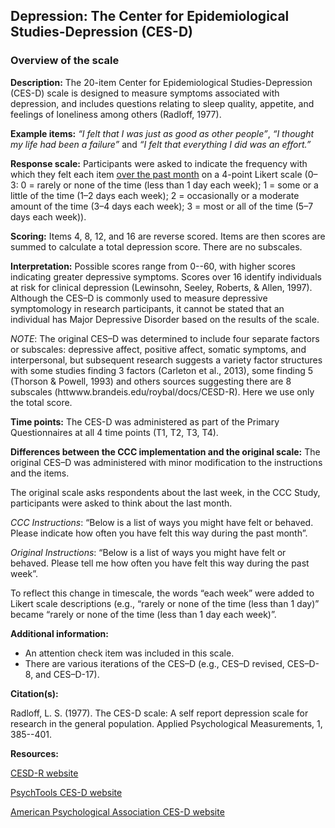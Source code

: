 ## Depression: The Center for Epidemiological Studies-Depression (CES-D)  

### Overview of the scale   

**Description:** The 20-item Center for Epidemiological Studies-Depression 
(CES-D) scale is designed to measure symptoms associated with depression, and 
includes questions relating to sleep quality, appetite, and feelings of 
loneliness among others (Radloff, 1977). 

**Example items:** *“I felt that I was just as good as other people”*,
*“I thought my life had been a failure”* and 
*“I felt that everything I did was an effort.”*   

**Response scale:** Participants were asked to indicate the frequency with 
which they felt each item <u>over the past month</u> on a 4-point Likert scale (0–3: 
0 = rarely or none of the time (less than 1 day each week); 1 = some or a little 
of the time (1–2 days each week); 2 = occasionally or a moderate amount of the 
time (3–4 days each week); 3 = most or all of the time (5–7 days each week)).  


**Scoring:** Items 4, 8, 12, and 16 are reverse scored. Items are then scores 
are summed to calculate a total depression score. There are no subscales.  

**Interpretation:** Possible scores range from 0--60, with higher scores 
indicating greater depressive symptoms. Scores over 16 identify individuals at 
risk for clinical depression (Lewinsohn, Seeley, Roberts, & Allen, 1997). 
Although the CES–D is commonly used to measure depressive symptomology in 
research participants, it cannot be stated that an individual has Major 
Depressive Disorder based on the results of the scale.  

*NOTE*: The original CES–D was determined to include four separate factors or 
subscales: depressive affect, positive affect, somatic symptoms, and 
interpersonal, but subsequent research suggests a variety factor structures 
with some studies finding 3 factors (Carleton et al., 2013), some finding 5 
(Thorson & Powell, 1993) and others sources suggesting there are 8 subscales 
(httwww.brandeis.edu/roybal/docs/CESD-R). Here we use only the total score.  


**Time points:** The CES-D was administered as part of the Primary
Questionnaires at all 4 time points (T1, T2, T3, T4).  

**Differences between the CCC implementation and the original scale:**
The original CES–D was administered with minor modification to the instructions 
and the items.  

The original scale asks respondents about the last week, in the CCC Study, 
participants were asked to think about the last month.  

*CCC Instructions*: “Below is a list of ways you might have felt or behaved. 
Please indicate how often you have felt this way during the past month”.  

*Original Instructions*: “Below is a list of ways you might have felt or behaved. 
Please tell me how often you have felt this way during the past week”.  

To reflect this change in timescale, the words “each week” were added to Likert 
scale descriptions (e.g., “rarely or none of the time (less than 1 day)” became 
“rarely or none of the time (less than 1 day each week)”.  


**Additional information:**  

- An attention check item was included in this scale.   
- There are various iterations of the CES–D (e.g., CES–D revised, CES–D-8, and 
CES–D-17).  

**Citation(s):**  

Radloff, L. S. (1977). The CES-D scale: A self report depression scale for 
research in the general population. Applied Psychological Measurements, 1, 385--401.  

**Resources:**

<a href="https://cesd-r.com/" target="_blank">CESD-R website</a> 

<a href="https://www.psychtools.info/ces-d/" target="_blank">PsychTools CES-D website</a> 

<a href="https://www.apa.org/pi/about/publications/caregivers/practice-settings/assessment/tools/depression-scale" target="_blank">American Psychological Association CES-D website</a> 
